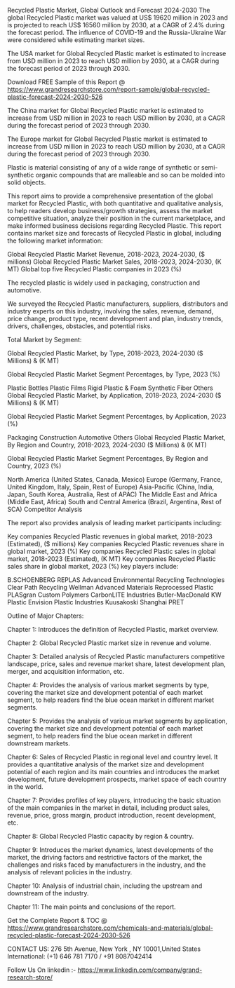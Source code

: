 Recycled Plastic Market, Global Outlook and Forecast 2024-2030
The global Recycled Plastic market was valued at US$ 19620 million in 2023 and is projected to reach US$ 16560 million by 2030, at a CAGR of 2.4% during the forecast period. The influence of COVID-19 and the Russia-Ukraine War were considered while estimating market sizes.

The USA market for Global Recycled Plastic market is estimated to increase from USD million in 2023 to reach USD million by 2030, at a CAGR during the forecast period of 2023 through 2030.

Download FREE Sample of this Report @ https://www.grandresearchstore.com/report-sample/global-recycled-plastic-forecast-2024-2030-526

The China market for Global Recycled Plastic market is estimated to increase from USD million in 2023 to reach USD million by 2030, at a CAGR during the forecast period of 2023 through 2030.

The Europe market for Global Recycled Plastic market is estimated to increase from USD million in 2023 to reach USD million by 2030, at a CAGR during the forecast period of 2023 through 2030.

Plastic is material consisting of any of a wide range of synthetic or semi-synthetic organic compounds that are malleable and so can be molded into solid objects.

This report aims to provide a comprehensive presentation of the global market for Recycled Plastic, with both quantitative and qualitative analysis, to help readers develop business/growth strategies, assess the market competitive situation, analyze their position in the current marketplace, and make informed business decisions regarding Recycled Plastic. This report contains market size and forecasts of Recycled Plastic in global, including the following market information:

Global Recycled Plastic Market Revenue, 2018-2023, 2024-2030, ($ millions)
Global Recycled Plastic Market Sales, 2018-2023, 2024-2030, (K MT)
Global top five Recycled Plastic companies in 2023 (%)

The recycled plastic is widely used in packaging, construction and automotive.

We surveyed the Recycled Plastic manufacturers, suppliers, distributors and industry experts on this industry, involving the sales, revenue, demand, price change, product type, recent development and plan, industry trends, drivers, challenges, obstacles, and potential risks.

Total Market by Segment:

Global Recycled Plastic Market, by Type, 2018-2023, 2024-2030 ($ Millions) & (K MT)

Global Recycled Plastic Market Segment Percentages, by Type, 2023 (%)

Plastic Bottles
Plastic Films
Rigid Plastic & Foam
Synthetic Fiber
Others
Global Recycled Plastic Market, by Application, 2018-2023, 2024-2030 ($ Millions) & (K MT)

Global Recycled Plastic Market Segment Percentages, by Application, 2023 (%)

Packaging
Construction
Automotive
Others
Global Recycled Plastic Market, By Region and Country, 2018-2023, 2024-2030 ($ Millions) & (K MT)

Global Recycled Plastic Market Segment Percentages, By Region and Country, 2023 (%)

North America (United States, Canada, Mexico)
Europe (Germany, France, United Kingdom, Italy, Spain, Rest of Europe)
Asia-Pacific (China, India, Japan, South Korea, Australia, Rest of APAC)
The Middle East and Africa (Middle East, Africa)
South and Central America (Brazil, Argentina, Rest of SCA)
Competitor Analysis

The report also provides analysis of leading market participants including:

Key companies Recycled Plastic revenues in global market, 2018-2023 (Estimated), ($ millions)
Key companies Recycled Plastic revenues share in global market, 2023 (%)
Key companies Recycled Plastic sales in global market, 2018-2023 (Estimated), (K MT)
Key companies Recycled Plastic sales share in global market, 2023 (%)
key players include:

B.SCHOENBERG
REPLAS
Advanced Environmental Recycling Technologies
Clear Path Recycling
Wellman Advanced Materials
Reprocessed Plastic
PLASgran
Custom Polymers
CarbonLITE Industries
Butler-MacDonald
KW Plastic
Envision Plastic Industries
Kuusakoski
Shanghai PRET

Outline of Major Chapters:

Chapter 1: Introduces the definition of Recycled Plastic, market overview.

Chapter 2: Global Recycled Plastic market size in revenue and volume.

Chapter 3: Detailed analysis of Recycled Plastic manufacturers competitive landscape, price, sales and revenue market share, latest development plan, merger, and acquisition information, etc.

Chapter 4: Provides the analysis of various market segments by type, covering the market size and development potential of each market segment, to help readers find the blue ocean market in different market segments.

Chapter 5: Provides the analysis of various market segments by application, covering the market size and development potential of each market segment, to help readers find the blue ocean market in different downstream markets.

Chapter 6: Sales of Recycled Plastic in regional level and country level. It provides a quantitative analysis of the market size and development potential of each region and its main countries and introduces the market development, future development prospects, market space of each country in the world.

Chapter 7: Provides profiles of key players, introducing the basic situation of the main companies in the market in detail, including product sales, revenue, price, gross margin, product introduction, recent development, etc.

Chapter 8: Global Recycled Plastic capacity by region & country.

Chapter 9: Introduces the market dynamics, latest developments of the market, the driving factors and restrictive factors of the market, the challenges and risks faced by manufacturers in the industry, and the analysis of relevant policies in the industry.

Chapter 10: Analysis of industrial chain, including the upstream and downstream of the industry.

Chapter 11: The main points and conclusions of the report.

Get the Complete Report & TOC @ https://www.grandresearchstore.com/chemicals-and-materials/global-recycled-plastic-forecast-2024-2030-526

CONTACT US:
276 5th Avenue, New York , NY 10001,United States
International: (+1) 646 781 7170 / +91 8087042414

Follow Us On linkedin :- https://www.linkedin.com/company/grand-research-store/
